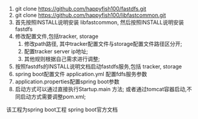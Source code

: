 1. git clone https://github.com/happyfish100/fastdfs.git
2. git clone https://github.com/happyfish100/libfastcommon.git
3. 首先按照INSTALL说明安装 libfastcommon, 然后按照INSTALL说明安装fastdfs
4. 修改配置文件,包括tracker, storage
   1. 修改path路径, 其中tracker配置文件与storage配置文件路径区分开;
   2. 配置tracker server ip地址;
   3. 其他规则根据自己需求进行调整;
5. 按照fastdfs的INSTALL说明文档启动fastdfs服务,包括 tracker, storage
6. spring boot配置文件 application.yml 配置fdfs服务参数
7. application.properties配置spring boot参数
8. 启动方式可以通过直接执行Startup.main 方法; 或者通过tomcat容器启动,不同启动方式需要调整pom.xml;


该工程为spring boot工程
spring boot官方文档
